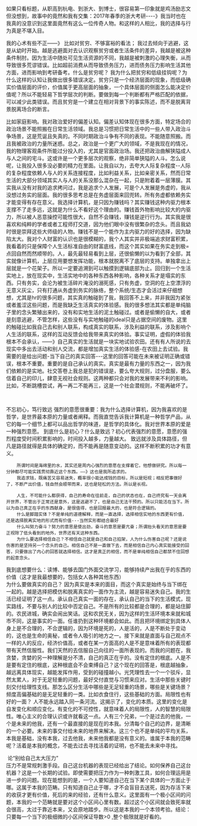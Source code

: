 如果只看标题，从职高到杭电、到浙大、到博士，很容易第一印象就是鸡汤励志文
但没想到，故事中的竟然和我有交集：2017年春季的浙大考研----》我当时也在
我真的没意识到这里面竟然有这么一位传奇人物。和这样的人相比，我的选择与行为真是不堪入目。

我的心术有些不正——》
		比如对贫穷、不够富裕的看法；
				我过去倾向于逃避，这是从幼时开始。越是逃避面对去认识观察贫穷或者生活条件的差异，我越是被这种条件制肘。因为生活中随处可见生活资源的不同，我越是被刺激的心理失衡，从而导致很多荒谬错误。比如超前消费从而导致债务压力，进而债务压力影响生活其他方面，进而影响到考研备考。什么是贫穷呢？
				我为什么把贫穷和低级挂钩呢？为什么这样的认知让我做出很多错误决定。贫穷只是一个经济层面的现象，而低级确实价值层面的评价，价值属于更高层面的抽象，一个具体层面的侧面怎么能决定价值呢？所以不能轻易下哲学层次的判断。要做到每一个判断都有严格匹配的依据，可以减少此类错误。而且贫穷是一个建立在相对背景下的事实陈述，而不是脱离背景脱离场合的断言。
		

​		比如家庭影响。我对政治爱好的偏差认知。偏差认知体现在很多方面，特定场合的政治场景不能照搬在日常生活领域。我总是习惯把日常生活中的一些人带入政治斗争场景，这是荒诞且失真的。不同时期政治斗争有不同的表现。不能随意照搬。而且我被政治的力量所迷惑。总之，政治是一个更广大的领域，不是我现在的情况，我的物理客观条件所能过分投入的，尤其是官面政治场。我还把政治曲解狭隘成人与人之间的宅斗。这或许是一个更多层次的观察，绝非简单狭隘的人斗。怎么说呢，让我投入很多没必要的精力在里面。让我自以为，去夸大人际复杂程度--人际的复杂程度依赖人与人的关系连接程度，比如利益关系，比如亲密关系，然而日常生活的大部分领域其实人与人的关系没那么混杂在一起，只是附着着一层薄膜。
​		 其实我从没有对我的追求拷问过，我是追求个人发展，可是个人发展是务虚的，我从没想过务实的层面。我的很多思考总是在务虚层面来回兜转。所有务虚都依赖务实才能变得有存在意义。我选择计算机，是只因为赚钱吗？其实赚钱这种内驱力根本支撑不了走多远，这就是为什么不看好这个理由的。赚钱首外物影响比较大的内驱力，所以被人恶意操控可能性很大，自然不会赚钱，赚钱是逆行行为。其实我是很喜欢和纯粹的学者或者工程师打交道，因为他们眼中没有很繁杂的念头。而且我幼时很是崇拜这些大师级的人物。赚钱不是一个能作为主内驱力的好的选择，因为缺陷太大。我对个人财富的认识也是很模糊的，我个人其实并非极端追求财富积累，我看着的只是保障个人生活标准自由的财富底线，而这个其实如果在务实走到极=点回自然而然顺带的。人，最先最轻易看到上层，还很偷懒的以为看到了全部，其实就像计算机，上层应用要想发挥功能，根本就脱离不了底层的支持。单独拿出上层就是一个花架子。所以一定要追溯到可以触摸到逻辑底部为止。回归到一个生活实地上，放在现实中，生活实地中的各种东西各种影响，各种关系才是塌实的东西。只有务实，会沦为被生活碎片淹没的溺死感，只有务虚，空洞的在上空漂浮的无意义灰尘，只有打通从务虚到务实的脉络，整个系统/生态才会活过来
​		仔细想想，尤其是hr的很多问题，其实真的触碰到了我，我回答不上来，并非我因为紧张或者羞涩这些问题，而是我缺乏生活真实的体验感。我的很多想法其实都是单纯脑子里的念头繁殖出来的，没有和实地生活的泥土触碰过。或者是偷懒的自大，或者是刻意逃避，不管怎样，这些没有与实地触碰的ideal只是占据空间的废物。这里的触碰比如我自己去和别人联系，构成真实的联系，涉及利益的联系，涉及影响个人生活的联系，这样的互动反馈会给我带来真实的体验。事实证明，虚假的体验我根本不会承认，——》自己真实的生活就是一块实地试验农田。还有有人所说的去现实中多出去活动和别人交流，都是增加真实生活的体验感-在农田上去试验。
​		我需要的是给出问题-当下自己的真实回答---这里的回答可能在未来被证明正确或错误，根本不重要。重要的是自己承认的真实。真实是最有力量的东西之一，因为我们依赖的是实地。社交答卷上我总是犯的错误是，要么夸大规则，过分盘服，要么信着自己的印儿，肆意无视社会规则。这两种都只会对我的发展带来不利的影响。比如，不断跳槽尝试，再一再二不能再三，这是一个社会潜规则，不能再破坏了。
​		

​					



不忘初心，笃行致远
		强烈的意愿很重要：我为什么选择计算机，因为我喜欢的是哲学，是世界最本原的力量或者阐释。而我直觉告诉我计算机是一种哲学产品，从它的每一个细节上都可以品出哲学的味道，是哲学的具体化。我对世界本原的爱是一种强烈意愿。
		到底什么是初心？什么是致远？初心代表强烈的意愿，意愿的强烈程度受时间积累影响的，时间投入越多，力量越大。
		致远就涉及具体路径，但凡是路径就得是具体的确定的，而不能再是随意变动的。这样不断积累的功才有意义。
		
		所谓时间是海绵里的水，其实还是周内心强烈的意愿在支撑着它，他想做研究。所以每一分钟都尽可能实践贯彻靠近这个东西。——》这也是我所追求的。
		我追求钱，既痛苦又容易迷失，概率很小能达成钱的目标，所以是短视；相反把事做好了，不断产出价值，钱自然会顺带而来，这也是轻松的方法。所以是长视。
		
		人生，不可能什么都获得，自己的寿命在往前走，自己的状态也在，自己终究有一天会离开世界，不管出于正常还是意外，这是逃避不了，也是自己无法干预的。所以只能活在当下。所以为自己真正在乎的东西献身，是很值得，也是回报最大的，也是符合逻辑的。
		什么是脚踏实体？不是单纯的道德解释，而是一直选择，选择相信实地的东西更有价值，还是选择脱离实地的形式而有价值---当然实形都结合最好
		什么叫努力奋斗？努力的意思是使出劲，奋斗的意思是要亢奋；所谓抬头看天的意思是要正视除了低头看到的地外，世界还有天这种东西。
		为什么要选择相信自己？不相信自己就是自己和自己掐架，人为什么伤害自己呢？还是说伤害的是坚持另一个念头的自己。相信自己不是一直做下去，而是相信自己内心真实能接受的回答，只要做出了内心的回答就选择相信。这才是真正的相信，而不是单纯相信自己都禁不住回想的起意念头。

​		我到底想要什么：读博、能够去国门外面交流学习，能够持续产出我在乎的东西的价值（这才是我最想要的，包括女人各种其他东西）
​		
​		为什么要做真实的自己？
​				因为真实是本来的面目，而这个真实是始终与当下绑在一起的。越是选择把模仿和脱离真实的一面作为主流，越是容易迷失自己。我的生活已经证明了这一点。承认自己真实一面的存在，承认自己的当下的生活模式，现实路线，不要与别人的比较中否定自己。
​				不是所有的比较都是合理的，都是站住脚的。农民进城，确实会闹出笑话。这和农民无关，因为这样的生活环境本来就和城市不同，这是事实的一面。任谁扔到这种环境都会如此。而且把环境绑定到具体人身上是不合理的，不合逻辑的，因为环境是死的，人是活的，人是不断处于变动的，这也是生命的奥秘，或者令人吸引的地方之一。接下来就是直面与自己观点不一样的人的反应，经济价值高，或者在某一方面高的人是不是意味着所有的表现都带有天然信服性。我们天然的去信服自己向往的一面所表现的。而我的问题在，我贪婪，贪婪的另一种理解是分不清，自己的真正在乎的。没有定住的根底。人是不是要有定住的根底，这种根底会不会束缚自己？这个现在的回答是，根底越抽象，越远离具体现实，越能发挥作用，受到的碰撞越小。
​		光凭理性去一个一个驳斥，显然太累人，对于无足轻重的问题，最好交付直觉与习惯来应对。生活中那些关键时刻交付给理性支线。那怎么区分生活中哪些是无足轻重的场景，哪些是关键场景？频度高偏基础的是无足轻重的一类。比如衣食住行，这些基础的方面。
​		局限性也有好的一面？
​				人不能永远踏入同一条河流。这揭示了，变化的本质。这里的变化是自发变化和顺应变化。有变化的不可控性，就意味着人的局限性，人的智慧的局限性。唯心主义的合理认识或许就看这一点。人有三个兄弟，一个是过去的他我，一个是未来的他我，还有一个最直接的是现在的本我。分清每个自己的边界，是清晰的一个必要。未来的事交付给未来的地界来解决。这三个也不是单纯的平均关系，本我是基础，没有本我，过去他我，未来他我都是没有意义的。谁属于本我的范畴呢？活着是本我的概念，不能去过去寻找活着的证明，也不能去未来中寻找。

​		论“别给自己太大压力”			
​				压力不是常规刺激手段。自己这台机器的表现已经给出了结论。如何保养自己这台机器？这是一个长期的试验。
​				即使需要把压力作为一种刺激工具，如何合理运用是进一步的问题。现在能想到的是，一个人要知道自己在当下某个具体的一方面止于哪。这属于本我的范畴。只有知道自己止于哪，才不会盲目去送死，因为存活下来的收获才更有价值，死后的来的经验，还有什么意义。这里面有一个极小区间的问题，本我的一个范畴就是要对这个小区间心里有数。超过这个小区间就会致死率就会很高，太过于靠近本来，又会原地踏步。所以这是本我的一个本领考验。
​				结论：只要每一个当下的极细微的小区间保证导数>0 ,整个极限就是好看的。